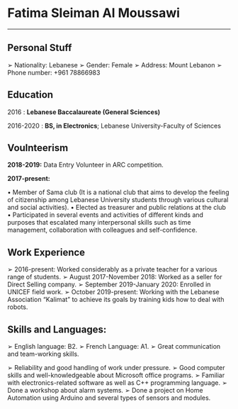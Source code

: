 Fatima Sleiman Al Moussawi
============
 
----
Personal Stuff
--------------
➢ Nationality: Lebanese
➢ Gender: Female
➢ Address: Mount Lebanon
➢ Phone number: +961 78866983
 
Education
---------
 
2016
:   **Lebanese Baccalaureate (General Sciences)**
 
  
 
2016-2020
:   **BS, in Electronics**; Lebanese University-Faculty of Sciences
 
  
 
Voulnteerism
------------
 
**2018-2019:**
Data Entry Volunteer in ARC competition.
 
 
 
**2017-present:**
 
• Member of Sama club (It is a national club that aims to develop the feeling
of citizenship among Lebanese University students through various cultural
and social activities).
• Elected as treasurer and public relations at the club
• Participated in several events and activities of different kinds and purposes
that escalated many interpersonal skills such as time management,
collaboration with colleagues and self-confidence.
 
Work Experience
---------------
 
➢ 2016-present:
Worked considerably as a private teacher for a various range of students.
➢ August 2017-November 2018:
Worked as a seller for Direct Selling company.
➢ September 2019-January 2020:
Enrolled in UNICEF field work.
➢ October 2019-present:
Working with the Lebanese Association “Kalimat” to achieve its goals by training kids
how to deal with robots.
 
Skills and Languages:
---------------------
 
➢ English language: B2.
➢ French Language: A1.
➢ Great communication and team-working skills.
 
➢ Reliability and good handling of work under pressure.
➢ Good computer skills and well-knowledgeable about Microsoft office programs.
➢ Familiar with electronics-related software as well as C++ programming language.
➢ Done a workshop about alarm systems.
➢ Done a project on Home Automation using Arduino and several types of sensors and
modules.

